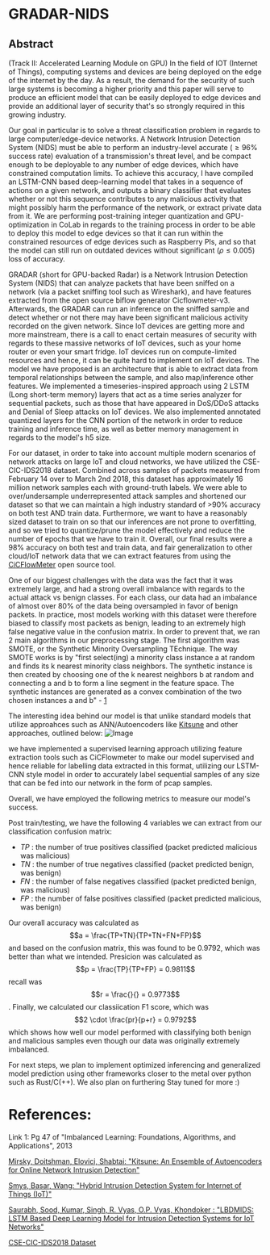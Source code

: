 # GRADAR-NIDS


## Abstract
(Track II: Accelerated Learning Module on GPU)
In the field of IOT (Internet of Things), computing systems and devices are being deployed on the edge of the internet by the day. As a result, the demand for the security of such large systems is becoming a higher priority and this paper will serve to produce an efficient model that can be easily deployed to edge devices and provide an additional layer of security that's so strongly required in this growing industry.

Our goal in particular is to solve a threat classification problem in regards to large computer/edge-device networks. A Network Intrusion Detection System (NIDS) must be able to perform an industry-level accurate ($\geq96 \%$ success rate) evaluation of a transmission's threat level, and be compact enough to be deployable to any number of edge devices, which have constrained computation limits. To achieve this accuracy, I have compiled an LSTM-CNN based deep-learning model that takes in a sequence of actions on a given network, and outputs a binary classifier that evaluates whether or not this sequence contributes to any malicious activity that might possibly harm the performance of the network, or extract private data from it. We are performing post-training integer quantization and GPU-optimization in CoLab in regards to the training process in order to be able to deploy this model to edge devices so that it can run within the constrained resources of edge devices such as Raspberry PIs, and so that the model can still run on outdated devices without significant ($\rho \leq 0.005$) loss of accuracy.

GRADAR (short for GPU-backed Radar) is a Network Intrusion Detection System (NIDS) that can analyze packets that have been sniffed on a network (via a packet sniffing tool such as Wireshark), and have features extracted from the open source biflow generator Cicflowmeter-v3. Afterwards, the GRADAR can run an inference on the sniffed sample and detect whether or not there may have been significant malicious activity recorded on the given network. Since IoT devices are getting more and more mainstream, there is a call to enact certain measures of security with regards to these massive networks of IoT devices, such as your home router or even your smart fridge. IoT devices run on compute-limited resources and hence, it can be quite hard to implement on IoT devices. The model we have proposed is an architecture that is able to extract data from temporal relationships between the sample, and also map/inference other features. We implemented a timeseries-inspired approach using 2 LSTM (Long short-term memory) layers that act as a time series analyzer for sequential packets, such as those that have appeared in DoS/DDoS attacks and Denial of Sleep attacks on IoT devices. We also implemented annotated quantized layers for the CNN portion of the network in order to reduce training and inference time, as well as better memory management in regards to the model's h5 size.

For our dataset, in order to take into account multiple modern scenarios of network attacks on large IoT and cloud networks, we have utilized the CSE-CIC-IDS2018 dataset. Combined across samples of packets measured from February 14 over to March 2nd 2018, this dataset has approximately 16 million network samples each with ground-truth labels. We were able to over/undersample underrepresented attack samples and shortened our dataset so that we can maintain a high industry standard of >90% accuracy on both test AND train data. Furthermore, we want to have a reasonably sized dataset to train on so that our inferences are not prone to overfitting, and so we tried to quantize/prune the model effectively and reduce the number of epochs that we have to train it. Overall, our final results were a 98% accuracy on both test and train data, and fair generalization to other cloud/IoT network data that we can extract features from using the [CiCFlowMeter](https://github.com/datthinh1801/cicflowmeter/tree/mainCICFlowMeter) open source tool.

One of our biggest challenges with the data was the fact that it was extremely large, and had a strong overall imbalance with regards to the actual attack vs benign classes. For each class, our data had an imbalance of almost over 80% of the data being oversampled in favor of benign packets. In practice, most models working with this dataset were therefore biased to classify most packets as benign, leading to an extremely high false negative value in the confusion matrix. In order to prevent that, we ran 2 main algorithms in our preprocessing stage. The first algorithm was SMOTE, or the Synthetic Minority Oversampling TEchnique. The way SMOTE works is by "first select(ing) a minority class instance a at random and finds its k nearest minority class neighbors. The synthetic instance is then created by choosing one of the k nearest neighbors b at random and connecting a and b to form a line segment in the feature space. The synthetic instances are generated as a convex combination of the two chosen instances a and b" - [1](https://amzn.to/32K9K6d)

The interesting idea behind our model is that unlike standard models that utilize approahces such as ANN/Autoencoders like [Kitsune](https://github.com/ymirsky/Kitsune-py) and other approaches, outlined below:
![Image](https://cdn.discordapp.com/attachments/819417070185480202/1103160766338699274/image.png)

we have implemented a supervised learning approach utilizing feature extraction tools such as CiCFlowmeter to make our model supervised and hence reliable for labelling data extracted in this format, utilizing our LSTM-CNN style model in order to accurately label sequential samples of any size that can be fed into our network in the form of pcap samples.

Overall, we have employed the following metrics to measure our model's success.

Post train/testing, we have the following 4 variables we can extract from our classification confusion matrix:
- $TP$ : the number of true positives classified (packet predicted malicious was malicious)
- $TN$ : the number of true negatives classified (packet predicted benign, was benign)
- $FN$ : the number of false negatives classified (packet predicted benign, was malicious)
- $FP$ : the number of false positives classified (packet predicted malicious, was benign)

Our overall accuracy was calculated as $$a = \frac{TP+TN}{TP+TN+FN+FP}$$ and based on the confusion matrix, this was found to be $0.9792$, which was better than what we intended. Presicion was calculated as $$p = \frac{TP}{TP+FP} = 0.9811$$ recall was $$r = \frac{}{} = 0.9773$$. Finally, we calculated our classiication F1 score, which was $$2 \cdot \frac{pr}{p+r} = 0.9792$$ which shows how well our model performed with classifying both benign and malicious samples even though our data was originally extremely imbalanced.

For next steps, we plan to implement optimized inferencing and generalized model prediction using other frameworks closer to the metal over python such as Rust/C(++). We also plan on furthering  Stay tuned for more :)


# References: 
Link 1: Pg 47 of "Imbalanced Learning: Foundations, Algorithms, and Applications", 2013

[Mirsky, Doitshman, Elovici, Shabtai: "Kitsune: An Ensemble of Autoencoders for Online
Network Intrusion Detection"](https://arxiv.org/pdf/1802.09089.pdf)

[Smys, Basar, Wang: "Hybrid Intrusion Detection System for Internet of Things (IoT)"](https://irojournals.com/iroismac/V2/I4/02.pdf)

[Saurabh, Sood, Kumar, Singh, R. Vyas, O.P. Vyas, Khondoker : "LBDMIDS: LSTM Based Deep Learning Model for
Intrusion Detection Systems for IoT Networks"](https://arxiv.org/pdf/2207.00424.pdf)

[CSE-CIC-IDS2018 Dataset](https://www.unb.ca/cic/datasets/ids-2018.html)

